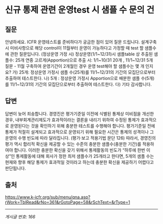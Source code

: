 # 신규 통제 관련 운영test 시  샘플 수 문의 건

## 질문
안녕하세요.
ICFR 운영테스트를 준비하다가 궁금한 점이 있어 질문 드립니다.
설계구축시 미비사항으로 해당 control이 11월부터 운영이 가능하다고 가정할 때 test 할 샘플수에 관한 질문입니다.
(정상운영 가정 시)
정상운영(1/1~12/31)시 샘플table 상 추출된 샘플수: 25개
연중 고르게(Apportion)으로 추출 시: 1/1~10/31 20개 , 11/1~12/31 5개
질문 - 11월 구축하여 운영기간이 2개월인 경우 운영 test해야 할 샘플수는 몇 개 인지요?
가) 25개: 정상운영 가정시 샘플 수(25개)를 11/1~12/31의 기간의 모집단으로부터 추출하여 테스트한다.
나) 5개 : 정상운영 가정시 Apportion으로 배분한 샘플 수(5개)를 11/1~12/31의 기간의 모집단으로부터 추출하여 테스트한다.
다) 기타
감사합니다.

## 답변
답변이 늦어 죄송합니다.
경영진은 평가기준일 이전에 식별된 통제상 미비점을 개선한 경우, 내부회계관리제도가 효과적이라는 결론을 내리기 위하여 수정된 통제가 효과적으로 운영된다는 것을 확인하기 위해 충분한 테스트를 수행해야 합니다. 평가기준일 전에 통제가 적절히 설계되고 효과적으로 운영되기 위해 필요한 시간은 통제의 성격이나 그 운영의 수행 빈도에 따라 달라집니다. (평가·보고 적용기법 문단 126)
따라서, 경영진의 평가 역시 합리적 확신을 제공할 수 있는 수준의 충분한 샘플수(충분한 기간)를 적용하여야 합니다. 이러한 충분한 확신을 갖기 위해서 통제활동의 빈도가 “하루에 한번 이상”인 통제활동에 대해 회사가 정한 최저 샘플수가 25개라고 한다면, 5개의 샘플 수는 현재와 향후 해당 통제가 효과적일 것이라고 하는데 충분한 확신을 제공하기 어렵다고 판단됩니다.

## 출처
https://www.k-icfr.org/sub/menu/qna.asp?rWork=TblRead&rNo=361&rGotoPage=58&rSchText=&rType=1

---
*게시글 번호: 166*
